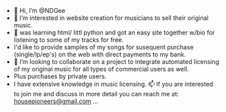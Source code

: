 - 👋 Hi, I’m @NDGee
- 👀 I’m interested in website creation for musicians to sell their original music.
- 🌱 was learning html/ littl python and got an easy site together w/bio for listening to some of my tracks for free. 
- I'd like to provide samples of my songs for susequent purchase (single/lp/ep's) on the web with direct payments to my bank. 
- 💞️ I’m looking to collaborate on a project to integrate automated licensing of my original music for all types of commercial users as well.  
- Plus purchases by private users. 
- I have extensive knowledge in music licensing. 
📫 If you are interested to join me and discuss in more detail you can reach me at: housepioneers@gmail.com ...

<!---
NDGee/NDGee is a ✨ special ✨ repository because its `README.md` (this file) appears on your GitHub profile.
You can click the Preview link to take a look at your changes.
--->
